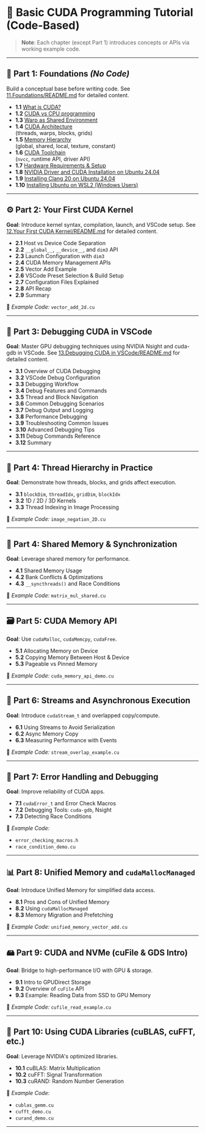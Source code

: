 # 🚀 Basic CUDA Programming Tutorial (Code-Based)

> **Note**: Each chapter (except Part 1) introduces concepts or APIs via working example code.

---

## 🧩 Part 1: Foundations *(No Code)*

Build a conceptual base before writing code. See [11.Foundations/README.md](11.Foundations/README.md) for detailed content.

- **1.1** [What is CUDA?](11.Foundations/README.md#11-what-is-cuda)
- **1.2** [CUDA vs CPU programming](11.Foundations/README.md#12-cuda-vs-cpu-programming)
- **1.3** [Warp as Shared Environment](11.Foundations/README.md#13-warp-as-shared-environment)
- **1.4** [CUDA Architecture](11.Foundations/README.md#14-cuda-architecture)  
  (threads, warps, blocks, grids)
- **1.5** [Memory Hierarchy](11.Foundations/README.md#15-memory-hierarchy)  
  (global, shared, local, texture, constant)
- **1.6** [CUDA Toolchain](11.Foundations/README.md#16-cuda-toolchain-overview)  
  (`nvcc`, runtime API, driver API)
- **1.7** [Hardware Requirements & Setup](11.Foundations/README.md#17-hardware-requirements--setup)
- **1.8** [NVIDIA Driver and CUDA Installation on Ubuntu 24.04](11.Foundations/README.md#18-nvidia-driver-and-cuda-installation-on-ubuntu-2404)
- **1.9** [Installing Clang 20 on Ubuntu 24.04](11.Foundations/README.md#19-installing-clang-20-on-ubuntu-2404)
- **1.10** [Installing Ubuntu on WSL2 (Windows Users)](11.Foundations/README.md#110-installing-ubuntu-on-wsl2-windows-users)

---

## ⚙️ Part 2: Your First CUDA Kernel

**Goal**: Introduce kernel syntax, compilation, launch, and VSCode setup. See [12.Your First CUDA Kernel/README.md](12.Your%20First%20CUDA%20Kernel/README.md) for detailed content.

- **2.1** Host vs Device Code Separation
- **2.2** `__global__`, `__device__`, and `dim3` API
- **2.3** Launch Configuration with `dim3`
- **2.4** CUDA Memory Management APIs
- **2.5** Vector Add Example
- **2.6** VSCode Preset Selection & Build Setup
- **2.7** Configuration Files Explained
- **2.8** API Recap
- **2.9** Summary

📄 *Example Code:* `vector_add_2d.cu`

---

## 🐞 Part 3: Debugging CUDA in VSCode

**Goal**: Master GPU debugging techniques using NVIDIA Nsight and cuda-gdb in VSCode. See [13.Debugging CUDA in VSCode/README.md](13.Debugging%20CUDA%20in%20VSCode/README.md) for detailed content.

- **3.1** Overview of CUDA Debugging
- **3.2** VSCode Debug Configuration
- **3.3** Debugging Workflow
- **3.4** Debug Features and Commands
- **3.5** Thread and Block Navigation
- **3.6** Common Debugging Scenarios
- **3.7** Debug Output and Logging
- **3.8** Performance Debugging
- **3.9** Troubleshooting Common Issues
- **3.10** Advanced Debugging Tips
- **3.11** Debug Commands Reference
- **3.12** Summary

---

## 🧵 Part 4: Thread Hierarchy in Practice

**Goal**: Demonstrate how threads, blocks, and grids affect execution.

- **3.1** `blockDim`, `threadIdx`, `gridDim`, `blockIdx`
- **3.2** 1D / 2D / 3D Kernels
- **3.3** Thread Indexing in Image Processing

📄 *Example Code:* `image_negation_2D.cu`

---

## 🧠 Part 4: Shared Memory & Synchronization

**Goal**: Leverage shared memory for performance.

- **4.1** Shared Memory Usage
- **4.2** Bank Conflicts & Optimizations
- **4.3** `__syncthreads()` and Race Conditions

📄 *Example Code:* `matrix_mul_shared.cu`

---

## 🗃️ Part 5: CUDA Memory API

**Goal**: Use `cudaMalloc`, `cudaMemcpy`, `cudaFree`.

- **5.1** Allocating Memory on Device
- **5.2** Copying Memory Between Host & Device
- **5.3** Pageable vs Pinned Memory

📄 *Example Code:* `cuda_memory_api_demo.cu`

---

## 🧮 Part 6: Streams and Asynchronous Execution

**Goal**: Introduce `cudaStream_t` and overlapped copy/compute.

- **6.1** Using Streams to Avoid Serialization
- **6.2** Async Memory Copy
- **6.3** Measuring Performance with Events

📄 *Example Code:* `stream_overlap_example.cu`

---

## 🧪 Part 7: Error Handling and Debugging

**Goal**: Improve reliability of CUDA apps.

- **7.1** `cudaError_t` and Error Check Macros
- **7.2** Debugging Tools: `cuda-gdb`, Nsight
- **7.3** Detecting Race Conditions

📄 *Example Code:*  
- `error_checking_macros.h`  
- `race_condition_demo.cu`

---

## 📊 Part 8: Unified Memory and `cudaMallocManaged`

**Goal**: Introduce Unified Memory for simplified data access.

- **8.1** Pros and Cons of Unified Memory
- **8.2** Using `cudaMallocManaged`
- **8.3** Memory Migration and Prefetching

📄 *Example Code:* `unified_memory_vector_add.cu`

---

## 🖴 Part 9: CUDA and NVMe (cuFile & GDS Intro)

**Goal**: Bridge to high-performance I/O with GPU & storage.

- **9.1** Intro to GPUDirect Storage
- **9.2** Overview of `cuFile` API
- **9.3** Example: Reading Data from SSD to GPU Memory

📄 *Example Code:* `cufile_read_example.cu`

---

## 🧩 Part 10: Using CUDA Libraries (cuBLAS, cuFFT, etc.)

**Goal**: Leverage NVIDIA's optimized libraries.

- **10.1** cuBLAS: Matrix Multiplication
- **10.2** cuFFT: Signal Transformation
- **10.3** cuRAND: Random Number Generation

📄 *Example Code:*  
- `cublas_gemm.cu`  
- `cufft_demo.cu`  
- `curand_demo.cu`

---
